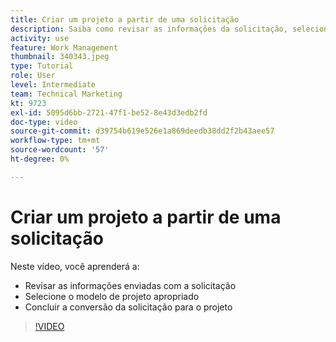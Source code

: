 ```yaml
---
title: Criar um projeto a partir de uma solicitação
description: Saiba como revisar as informações da solicitação, selecionar o modelo de projeto correto e converter a solicitação em um projeto.
activity: use
feature: Work Management
thumbnail: 340343.jpeg
type: Tutorial
role: User
level: Intermediate
team: Technical Marketing
kt: 9723
exl-id: 5095d6bb-2721-47f1-be52-8e43d3edb2fd
doc-type: video
source-git-commit: d39754b619e526e1a869deedb38dd2f2b43aee57
workflow-type: tm+mt
source-wordcount: '57'
ht-degree: 0%

---
```


# Criar um projeto a partir de uma solicitação

Neste vídeo, você aprenderá a:

* Revisar as informações enviadas com a solicitação
* Selecione o modelo de projeto apropriado
* Concluir a conversão da solicitação para o projeto

>[!VIDEO](https://video.tv.adobe.com/v/340343/?quality=12)
